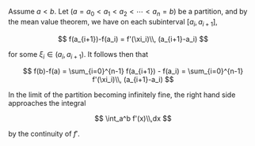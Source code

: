 Assume $a < b$. Let $(a=a_0 < a_1 < a_2 < \cdots < a_n=b)$ be a partition,
and by the mean value theorem, we have on each subinterval $[a_i, a_{i+1}]$,

$$
f(a_{i+1})-f(a_i) = f'(\xi_i)\\, (a_{i+1}-a_i)
$$

for some $\xi_i\in (a_i, a_{i+1})$. It follows then that

$$
f(b)-f(a) = \sum_{i=0}^{n-1} f(a_{i+1}) - f(a_i) = \sum_{i=0}^{n-1} f'(\xi_i)\\, (a_{i+1}-a_i)
$$

In the limit of the partition becoming infinitely fine, the right hand side
approaches the integral

$$
\int_a^b f'(x)\\,dx
$$

by the continuity of $f'$.
